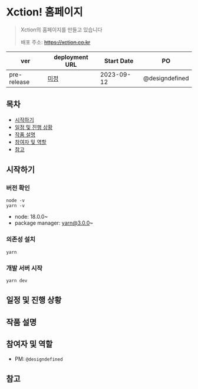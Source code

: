 # Xction! 홈페이지
> Xction의 홈페이지를 만들고 있습니다
> 
> 배포 주소: ~~https://xction.co.kr~~

| ver | deployment URL | Start Date | PO |
|---|---|---|---|
| pre-release | [미정](./README.md) | 2023-09-12 | @designdefined |


## 목차
- [시작하기](#시작하기)
- [일정 및 진행 상황](#일정-및-진행-상황)
- [작품 설명](#작품-설명)
- [참여자 및 역할](#참여자-및-역할)
- [참고](#참고)

## 시작하기
### 버전 확인
```
node -v
yarn -v
```
- node: 18.0.0~
- package manager: yarn@3.0.0~

### 의존성 설치
```
yarn
```

### 개발 서버 시작
```
yarn dev
```

## 일정 및 진행 상황

## 작품 설명

## 참여자 및 역할
- PM: `@designdefined`

## 참고
